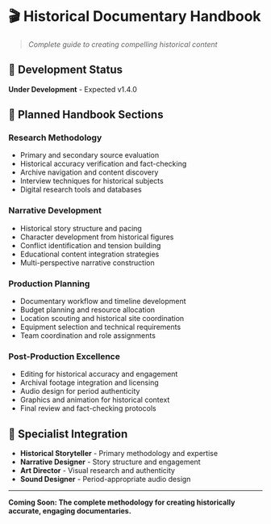 # 🎬 Historical Documentary Handbook

> *Complete guide to creating compelling historical content*

## 🚧 Development Status
**Under Development** - Expected v1.4.0

## 📖 Planned Handbook Sections

### **Research Methodology**
- Primary and secondary source evaluation
- Historical accuracy verification and fact-checking
- Archive navigation and content discovery
- Interview techniques for historical subjects
- Digital research tools and databases

### **Narrative Development**
- Historical story structure and pacing
- Character development from historical figures
- Conflict identification and tension building
- Educational content integration strategies
- Multi-perspective narrative construction

### **Production Planning**
- Documentary workflow and timeline development
- Budget planning and resource allocation
- Location scouting and historical site coordination
- Equipment selection and technical requirements
- Team coordination and role assignments

### **Post-Production Excellence**
- Editing for historical accuracy and engagement
- Archival footage integration and licensing
- Audio design for period authenticity
- Graphics and animation for historical context
- Final review and fact-checking protocols

## 🤝 Specialist Integration
- **Historical Storyteller** - Primary methodology and expertise
- **Narrative Designer** - Story structure and engagement
- **Art Director** - Visual research and authenticity
- **Sound Designer** - Period-appropriate audio design

---
**Coming Soon: The complete methodology for creating historically accurate, engaging documentaries.**
